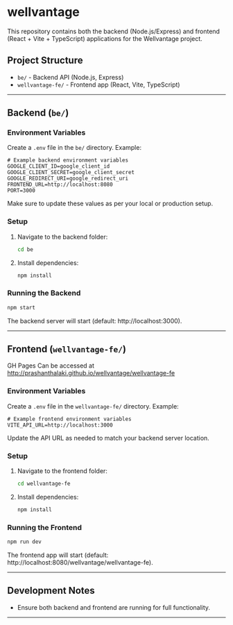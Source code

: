 # wellvantage

This repository contains both the backend (Node.js/Express) and frontend (React + Vite + TypeScript) applications for the Wellvantage project.

## Project Structure

- `be/` - Backend API (Node.js, Express)
- `wellvantage-fe/` - Frontend app (React, Vite, TypeScript)

---

## Backend (`be/`)

### Environment Variables

Create a `.env` file in the `be/` directory. Example:

```env
# Example backend environment variables
GOOGLE_CLIENT_ID=google_client_id
GOOGLE_CLIENT_SECRET=google_client_secret
GOOGLE_REDIRECT_URI=google_redirect_uri
FRONTEND_URL=http://localhost:8080
PORT=3000
```

Make sure to update these values as per your local or production setup.

### Setup

1. Navigate to the backend folder:
   ```sh
   cd be
   ```
2. Install dependencies:
   ```sh
   npm install
   ```

### Running the Backend

```sh
npm start
```

The backend server will start (default: http://localhost:3000).

---

## Frontend (`wellvantage-fe/`)

GH Pages Can be accessed at http://prashanthalaki.github.io/wellvantage/wellvantage-fe

### Environment Variables

Create a `.env` file in the `wellvantage-fe/` directory. Example:

```env
# Example frontend environment variables
VITE_API_URL=http://localhost:3000
```

Update the API URL as needed to match your backend server location.

### Setup

1. Navigate to the frontend folder:
   ```sh
   cd wellvantage-fe
   ```
2. Install dependencies:
   ```sh
   npm install
   ```

### Running the Frontend

```sh
npm run dev
```

The frontend app will start (default: http://localhost:8080/wellvantage/wellvantage-fe).

---

## Development Notes

- Ensure both backend and frontend are running for full functionality.

---
